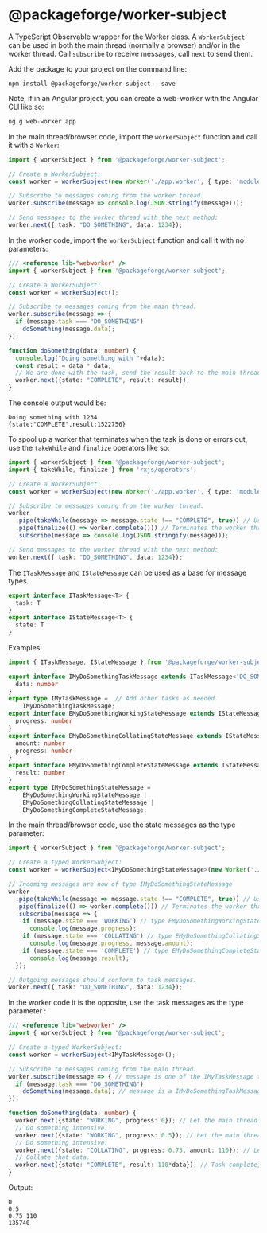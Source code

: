 # @packageforge/worker-subject

A TypeScript Observable wrapper for the Worker class. A `WorkerSubject` can be used in both the main thread (normally a browser) and/or in the worker thread. Call `subscribe` to receive messages, call `next` to send them.

Add the package to your project on the command line:
```
npm install @packageforge/worker-subject --save
```

Note, if in an Angular project, you can create a web-worker with the Angular CLI like so:
```typescript
ng g web-worker app
```

In the main thread/browser code, import the `workerSubject` function and call it with a `Worker`:
```typescript
import { workerSubject } from '@packageforge/worker-subject';

// Create a WorkerSubject:
const worker = workerSubject(new Worker('./app.worker', { type: 'module' }));

// Subscribe to messages coming from the worker thread.
worker.subscribe(message => console.log(JSON.stringify(message)));

// Send messages to the worker thread with the next method:
worker.next({ task: "DO_SOMETHING", data: 1234});
```

In the worker code, import the `workerSubject` function and call it with no parameters:
```typescript
/// <reference lib="webworker" />
import { workerSubject } from '@packageforge/worker-subject';

// Create a WorkerSubject:
const worker = workerSubject();

// Subscribe to messages coming from the main thread.
worker.subscribe(message => {
  if (message.task === "DO_SOMETHING")
    doSomething(message.data);
});

function doSomething(data: number) {
  console.log("Doing something with "+data);
  const result = data * data;
  // We are done with the task, send the result back to the main thread.
  worker.next({state: "COMPLETE", result: result});
}
```

The console output would be:
```
Doing something with 1234
{state:"COMPLETE",result:1522756}
```

To spool up a worker that terminates when the task is done or errors out, use the `takeWhile` and `finalize` operators like so:
```typescript
import { workerSubject } from '@packageforge/worker-subject';
import { takeWhile, finalize } from 'rxjs/operators';

// Create a WorkerSubject:
const worker = workerSubject(new Worker('./app.worker', { type: 'module' }));

// Subscribe to messages coming from the worker thread.
worker
  .pipe(takeWhile(message => message.state !== "COMPLETE", true)) // Use inclusive takeWhile.
  .pipe(finalize(() => worker.complete())) // Terminates the worker thread when done with task.
  .subscribe(message => console.log(JSON.stringify(message)));

// Send messages to the worker thread with the next method:
worker.next({ task: "DO_SOMETHING", data: 1234});
```


The `ITaskMessage` and `IStateMessage` can be used as a base for message types.
```typescript
export interface ITaskMessage<T> {
  task: T
}
export interface IStateMessage<T> {
  state: T
}
```

Examples:
```typescript
import { ITaskMessage, IStateMessage } from '@packageforge/worker-subject';

export interface IMyDoSomethingTaskMessage extends ITaskMessage<'DO_SOMETHING'> {
  data: number
}
export type IMyTaskMessage =  // Add other tasks as needed.
    IMyDoSomethingTaskMessage;
export interface EMyDoSomethingWorkingStateMessage extends IStateMessage<'WORKING'> {
  progress: number
}
export interface EMyDoSomethingCollatingStateMessage extends IStateMessage<'COLLATING'> {
  amount: number
  progress: number
}
export interface EMyDoSomethingCompleteStateMessage extends IStateMessage<'COMPLETE'> {
  result: number
}
export type IMyDoSomethingStateMessage = 
    EMyDoSomethingWorkingStateMessage | 
    EMyDoSomethingCollatingStateMessage |
    EMyDoSomethingCompleteStateMessage;
```



In the main thread/browser code, use the state messages as the type parameter:
```typescript
import { workerSubject } from '@packageforge/worker-subject';

// Create a typed WorkerSubject:
const worker = workerSubject<IMyDoSomethingStateMessage>(new Worker('./app.worker', { type: 'module' }));

// Incoming messages are now of type IMyDoSomethingStateMessage
worker
  .pipe(takeWhile(message => message.state !== "COMPLETE", true)) // Use inclusive takeWhile.
  .pipe(finalize(() => worker.complete())) // Terminates the worker thread when done with task.
  .subscribe(message => {
    if (message.state === 'WORKING') // type EMyDoSomethingWorkingStateMessage
      console.log(message.progress);
    if (message.state === 'COLLATING') // type EMyDoSomethingCollatingStateMessage
      console.log(message.progress, message.amount);
    if (message.state === 'COMPLETE') // type EMyDoSomethingCompleteStateMessage
      console.log(message.result);
  });

// Outgoing messages should conform to task messages.
worker.next({ task: "DO_SOMETHING", data: 1234});
```

In the worker code it is the opposite, use the task messages as the type parameter :
```typescript
/// <reference lib="webworker" />
import { workerSubject } from '@packageforge/worker-subject';

// Create a typed WorkerSubject:
const worker = workerSubject<IMyTaskMessage>();

// Subscribe to messages coming from the main thread.
worker.subscribe(message => { // message is one of the IMyTaskMessage types.
  if (message.task === "DO_SOMETHING")
    doSomething(message.data); // message is a IMyDoSomethingTaskMessage type.
});

function doSomething(data: number) {
  worker.next({state: "WORKING", progress: 0}); // Let the main thread know we are starting.
  // Do something intensive.
  worker.next({state: "WORKING", progress: 0.5}); // Let the main thread know we are half way done.
  // Do something intensive.
  worker.next({state: "COLLATING", progress: 0.75, amount: 110}); // Let the main thread know we are finishing up.
  // Collate that data.
  worker.next({state: "COMPLETE", result: 110*data}); // Task complete, send the results.
}
```

Output:
```
0
0.5
0.75 110
135740
```

